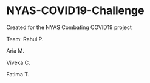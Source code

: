 # NYAS-COVID19-Challenge

Created for the NYAS Combating COVID19 project

Team:
Rahul P.

Aria M.

Viveka C.

Fatima T.
